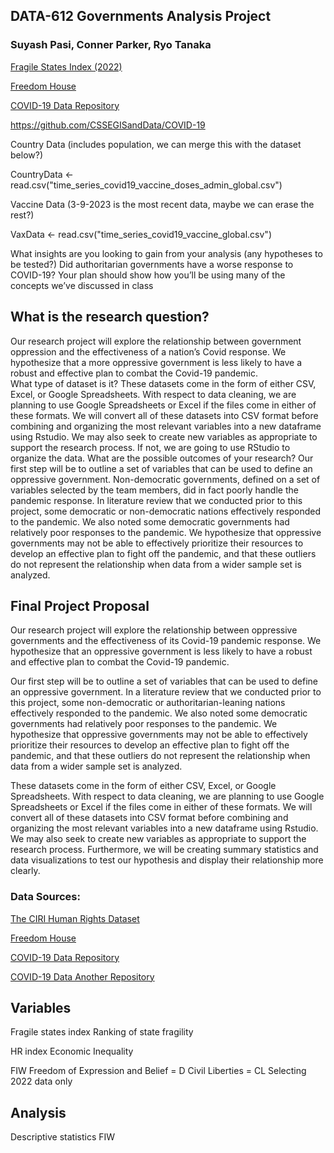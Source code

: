 ## DATA-612 Governments Analysis Project

### **Suyash Pasi, Conner Parker, Ryo Tanaka**

[Fragile States Index (2022)](https://fragilestatesindex.org/2022/07/13/fragile-states-index-2022-annual-report/)

[Freedom House](https://fragilestatesindex.org/2022/07/13/fragile-states-index-2022-annual-report/)

[COVID-19 Data Repository](https://doi.org/10.1016/S1473-3099(20)30120-1)

https://github.com/CSSEGISandData/COVID-19

Country Data (includes population, we can merge this with the dataset below?)

CountryData <- read.csv("time_series_covid19_vaccine_doses_admin_global.csv")

Vaccine Data (3-9-2023 is the most recent data, maybe we can erase the rest?)

VaxData <- read.csv("time_series_covid19_vaccine_global.csv")


What insights are you looking to gain from your analysis (any hypotheses to be tested?)
Did authoritarian governments have a worse response to COVID-19?
Your plan should show how you’ll be using many of the concepts we’ve discussed in class

## What is the research question?

Our research project will explore the relationship between government oppression and the effectiveness of a nation’s Covid response. We hypothesize that a more oppressive government is less likely to have a robust and effective plan to combat the Covid-19 pandemic.  
What type of dataset is it?
These datasets come in the form of either CSV, Excel, or Google Spreadsheets. With respect to data cleaning, we are planning to use Google Spreadsheets or Excel if the files come in either of these formats. We will convert all of these datasets into CSV format before combining and organizing the most relevant variables into a new dataframe using Rstudio. We may also seek to create new variables as appropriate to support the research process. If not, we are going to use RStudio to organize the data. 
What are the possible outcomes of your research?
Our first step will be to outline a set of variables that can be used to define an oppressive government. 
Non-democratic governments, defined on a set of variables selected by the team members, did in fact poorly handle the pandemic response. In literature review that we conducted prior to this project, some democratic or non-democratic nations effectively responded to the pandemic.  We also noted some democratic  governments had relatively poor responses to the pandemic. We hypothesize that oppressive governments may not be able to effectively prioritize their resources to develop an effective plan to fight off the pandemic, and that these outliers do not represent the relationship when data from a wider sample set is analyzed.

## Final Project Proposal

Our research project will explore the relationship between oppressive governments and the effectiveness of its Covid-19 pandemic response. We hypothesize that an oppressive government is less likely to have a robust and effective plan to combat the Covid-19 pandemic.  

Our first step will be to outline a set of variables that can be used to define an oppressive government. In a literature review that we conducted prior to this project, some non-democratic or authoritarian-leaning nations effectively responded to the pandemic. We also noted some democratic governments had relatively poor responses to the pandemic. We hypothesize that oppressive governments may not be able to effectively prioritize their resources to develop an effective plan to fight off the pandemic, and that these outliers do not represent the relationship when data from a wider sample set is analyzed.

These datasets come in the form of either CSV, Excel, or Google Spreadsheets. With respect to data cleaning, we are planning to use Google Spreadsheets or Excel if the files come in either of these formats. We will convert all of these datasets into CSV format before combining and organizing the most relevant variables into a new dataframe using Rstudio. We may also seek to create new variables as appropriate to support the research process. Furthermore, we will be creating summary statistics and data visualizations to test our hypothesis and display their relationship more clearly.

### Data Sources:
[The CIRI Human Rights Dataset](https://dataverse.harvard.edu/dataverse/cirihumanrightsdata)

[Freedom House](https://docs.google.com/spreadsheets/d/12fmXLRZY9FvJDMYTgtNOUkGR_VamVyx9/edit?usp=drive_web&ouid=116956964118385825390&rtpof=true)

[COVID-19 Data Repository](https://doi.org/10.1016/S1473-3099(20)30120-1) 

[COVID-19 Data Another Repository](https://github.com/CSSEGISandData/COVID-19)

## Variables

Fragile states index
Ranking of state fragility

HR index
Economic Inequality

FIW
Freedom of Expression and Belief = D
Civil Liberties = CL
Selecting 2022 data only

## Analysis

Descriptive statistics
FIW
